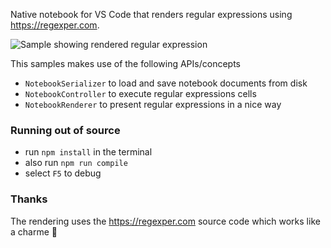 Native notebook for VS Code that renders regular expressions using https://regexper.com.


![Sample showing rendered regular expression](https://github.com/jrieken/vscode-regex-notebook/raw/master/img.png)

This samples makes use of the following APIs/concepts

* `NotebookSerializer` to load and save notebook documents from disk
* `NotebookController` to execute regular expressions cells
* `NotebookRenderer` to present regular expressions in a nice way

### Running out of source

* run `npm install` in the terminal
* also run `npm run compile`
* select `F5` to debug

### Thanks

The rendering uses the https://regexper.com source code which works like a charme 👏 
